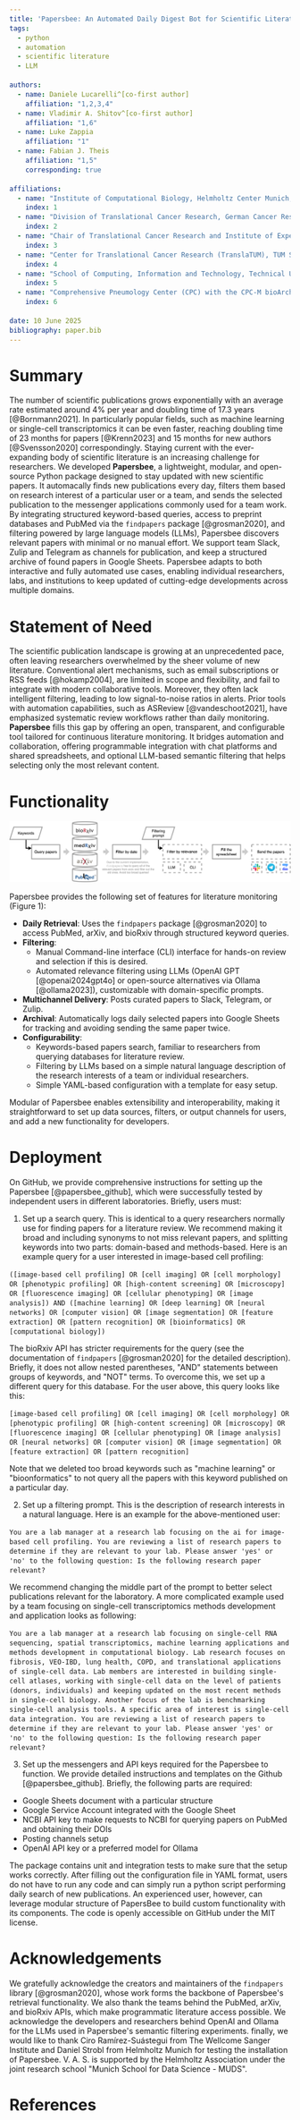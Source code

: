 ```yaml
---
title: 'Papersbee: An Automated Daily Digest Bot for Scientific Literature Monitoring'
tags:
  - python
  - automation
  - scientific literature
  - LLM

authors:
  - name: Daniele Lucarelli^[co-first author]
    affiliation: "1,2,3,4"
  - name: Vladimir A. Shitov^[co-first author]
    affiliation: "1,6"
  - name: Luke Zappia
    affiliation: "1"
  - name: Fabian J. Theis
    affiliation: "1,5"
    corresponding: true

affiliations:
  - name: "Institute of Computational Biology, Helmholtz Center Munich, Germany."
    index: 1
  - name: "Division of Translational Cancer Research, German Cancer Research Center (DKFZ) and German Cancer Consortium (DKTK), Im Neuenheimer Feld 280, 69120 Heidelberg, Germany"
    index: 2
  - name: "Chair of Translational Cancer Research and Institute of Experimental Cancer Therapy, Klinikum rechts der Isar, TUM School of Medicine and Health, Technical University of Munich, Germany"
    index: 3
  - name: "Center for Translational Cancer Research (TranslaTUM), TUM School of Medicine and Health, Technical University of Munich, Germany"
    index: 4
  - name: "School of Computing, Information and Technology, Technical University of Munich, Munich, Germany."
    index: 5
  - name: "Comprehensive Pneumology Center (CPC) with the CPC-M bioArchive and Institute of Lung Health and Immunity (LHI), Helmholtz Munich; Member of the German Center for Lung Research (DZL), Munich, Germany"
    index: 6

date: 10 June 2025
bibliography: paper.bib
---
```


# Summary

The number of scientific publications grows exponentially with an average rate estimated around 4% per year and doubling time of 17.3 years [@Bornmann2021]. In particularly popular fields, such as machine learning or single-cell transcriptomics it can be even faster, reaching doubling time of 23 months for papers [@Krenn2023] and 15 months for new authors [@Svensson2020] correspondingly. Staying current with the ever-expanding body of scientific literature is an increasing challenge for researchers. We developed **Papersbee**, a lightweight, modular, and open-source Python package designed to stay updated with new scientific papers. It automacally finds new publications every day, filters them based on research interest of a particular user or a team, and sends the selected publication to the messenger applications commonly used for a team work. By integrating structured keyword-based queries, access to preprint databases and PubMed via the `findpapers` package [@grosman2020], and filtering powered by large language models (LLMs), Papersbee discovers relevant papers with minimal or no manual effort. We support team Slack, Zulip and Telegram as channels for publication, and keep a structured archive of found papers in Google Sheets. Papersbee adapts to both interactive and fully automated use cases, enabling individual researchers, labs, and institutions to keep updated of cutting-edge developments across multiple domains.

# Statement of Need

The scientific publication landscape is growing at an unprecedented pace, often leaving researchers overwhelmed by the sheer volume of new literature. Conventional alert mechanisms, such as email subscriptions or RSS feeds [@hokamp2004], are limited in scope and flexibility, and fail to integrate with modern collaborative tools. Moreover, they often lack intelligent filtering, leading to low signal-to-noise ratios in alerts. Prior tools with automation capabilities, such as ASReview [@vandeschoot2021], have emphasized systematic review workflows rather than daily monitoring. **Papersbee** fills this gap by offering an open, transparent, and configurable tool tailored for continuous literature monitoring. It bridges automation and collaboration, offering programmable integration with chat platforms and shared spreadsheets, and optional LLM-based semantic filtering that helps selecting only the most relevant content.

# Functionality

![Papersbee pipeline. Optional steps are surrounded by a dotted line. ](../images/papersbee_pipeline.png)

Papersbee provides the following set of features for literature monitoring (Figure 1):

* **Daily Retrieval**: Uses the `findpapers` package [@grosman2020] to access PubMed, arXiv, and bioRxiv through structured keyword queries.
* **Filtering**:
  * Manual Command-line interface (CLI) interface for hands-on review and selection if this is desired.
  * Automated relevance filtering using LLMs (OpenAI GPT [@openai2024gpt4o] or open-source alternatives via Ollama [@ollama2023]), customizable with domain-specific prompts.
* **Multichannel Delivery**: Posts curated papers to Slack, Telegram, or Zulip.
* **Archival**: Automatically logs daily selected papers into Google Sheets for tracking and avoiding sending the same paper twice.
* **Configurability**:
  * Keywords-based papers search, familiar to researchers from querying databases for literature review.
  * Filtering by LLMs based on a simple natural language description of the research interests of a team or individual researchers.
  * Simple YAML-based configuration with a template for easy setup.

 Modular of Papersbee enables extensibility and interoperability, making it straightforward to set up data sources, filters, or output channels for users, and add a new functionality for developers.

# Deployment 

On GitHub, we provide comprehensive instructions for setting up the Papersbee [@papersbee_github], which were successfully tested by independent users in different laboratories. Briefly, users must:

1. Set up a search query. This is identical to a query researchers normally use for finding papers for a literature review. We recommend making it broad and including synonyms to not miss relevant papers, and splitting keywords into two parts: domain-based and methods-based. Here is an example query for a user interested in image-based cell profiling:

`([image-based cell profiling] OR [cell imaging] OR [cell morphology] OR [phenotypic profiling] OR [high-content screening] OR [microscopy] OR [fluorescence imaging] OR [cellular phenotyping] OR [image analysis]) AND ([machine learning] OR [deep learning] OR [neural networks] OR [computer vision] OR [image segmentation] OR [feature extraction] OR [pattern recognition] OR [bioinformatics] OR [computational biology])`

The bioRxiv API has stricter requirements for the query (see the documentation of `findpapers` [@grosman2020] for the detailed description). Briefly, it does not allow nested parentheses, "AND" statements between groups of keywords, and "NOT" terms. To overcome this, we set up a different query for this database. For the user above, this query looks like this:

`[image-based cell profiling] OR [cell imaging] OR [cell morphology] OR [phenotypic profiling] OR [high-content screening] OR [microscopy] OR [fluorescence imaging] OR [cellular phenotyping] OR [image analysis] OR [neural networks] OR [computer vision] OR [image segmentation] OR [feature extraction] OR [pattern recognition]`

Note that we deleted too broad keywords such as "machine learning" or "bioonformatics" to not query all the papers with this keyword published on a particular day.

2. Set up a filtering prompt. This is the description of research interests in a natural language. Here is an example for the above-mentioned user:

`You are a lab manager at a research lab focusing on the ai for image-based cell profiling. You are reviewing a list of research papers to determine if they are relevant to your lab. Please answer 'yes' or 'no' to the following question: Is the following research paper relevant?`

We recommend changing the middle part of the prompt to better select publications relevant for the laboratory. A more complicated example used by a team focusing on single-cell transcriptomics methods development and application looks as following:

`You are a lab manager at a research lab focusing on single-cell RNA sequencing, spatial transcriptomics, machine learning applications and methods development in computational biology. Lab research focuses on fibrosis, VEO-IBD, lung health, COPD, and translational applications of single-cell data. Lab members are interested in building single-cell atlases, working with single-cell data on the level of patients (donors, individuals) and keeping updated on the most recent methods in single-cell biology. Another focus of the lab is benchmarking single-cell analysis tools. A specific area of interest is single-cell data integration. You are reviewing a list of research papers to determine if they are relevant to your lab. Please answer 'yes' or 'no' to the following question: Is the following research paper relevant?`

3. Set up the messengers and API keys required for the Papersbee to function. We provide detailed instructions and templates on the Github [@papersbee_github]. Briefly, the following parts are required:
* Google Sheets document with a particular structure
* Google Service Account integrated with the Google Sheet
* NCBI API key to make requests to NCBI for querying papers on PubMed and obtaining their DOIs
* Posting channels setup
* OpenAI API key or a preferred model for Ollama 

The package contains unit and integration tests to make sure that the setup works correctly. After filling out the configuration file in YAML format, users do not have to run any code and can simply run a python script performing daily search of new publications. An experienced user, however, can leverage modular structure of PapersBee to build custom functionality with its components. The code is openly accessible on GitHub under the MIT license.

# Acknowledgements

We gratefully acknowledge the creators and maintainers of the `findpapers` library [@grosman2020], whose work forms the backbone of Papersbee's retrieval functionality. We also thank the teams behind the PubMed, arXiv, and bioRxiv APIs, which make programmatic literature access possible. We acknowledge the developers and researchers behind OpenAI and Ollama for the LLMs used in Papersbee's semantic filtering experiments. finally, we would like to thank Ciro Ramírez-Suástegui from The Wellcome Sanger Institute and Daniel Strobl from Helmholtz Munich for testing the installation of Papersbee. V. A. S. is supported by the Helmholtz Association under the joint research school "Munich School for Data Science - MUDS".

# References
